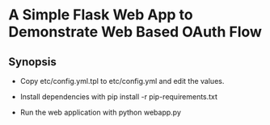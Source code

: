 # A Simple Flask Web App to Demonstrate Web Based OAuth Flow

## Synopsis

* Copy etc/config.yml.tpl to etc/config.yml and edit the values.

* Install dependencies with pip install -r pip-requirements.txt

* Run the web application with python webapp.py
